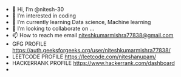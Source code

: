 - 👋 Hi, I’m @nitesh-30
- 👀 I’m interested in coding 
- 🌱 I’m currently learning  Data science, Machine learning
- 💞️ I’m looking to collaborate on ...
- 📫 How to reach me email niteshkumarmishra77838@gmail.com
- GFG PROFILE https://auth.geeksforgeeks.org/user/niteshkumarmishra77838/
- LEETCODE PROFILE https://leetcode.com/niteshanupam/
- HACKERRANK PROFILE https://www.hackerrank.com/dashboard
- 

<!---
nitesh-30/nitesh-30 is a ✨ special ✨ repository because its `README.md` (this file) appears on your GitHub profile.
You can click the Preview link to take a look at your changes.
--->
